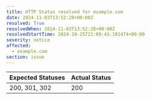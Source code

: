 ```yaml
---
title: HTTP Status resolved for example.com
date: 2024-11-03T13:52:28+00:00Z
resolved: True
resolvedWhen: 2024-11-03T13:52:28+00:00Z
resolvedStartTime: 2024-10-25T21:09:43.191474+00:00
severity: notice
affected:
  - example.com
section: issue
---
```


| Expected Statuses | Actual Status  |
|-------------------|----------------|
| 200, 301, 302 | 200 |
